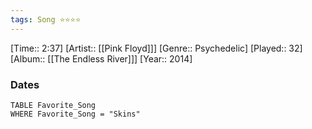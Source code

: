 ```yaml
---
tags: Song ⭐⭐⭐⭐ 
---
```

[Time:: 2:37]
[Artist:: [[Pink Floyd]]]
[Genre:: Psychedelic]
[Played:: 32]
[Album:: [[The Endless River]]]
[Year:: 2014]
### Dates
````dataview
TABLE Favorite_Song
WHERE Favorite_Song = "Skins"
````
